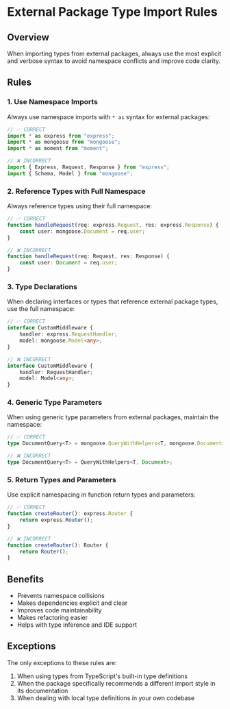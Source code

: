 # External Package Type Import Rules

## Overview

When importing types from external packages, always use the most explicit and verbose syntax to avoid namespace conflicts and improve code clarity.

## Rules

### 1. Use Namespace Imports

Always use namespace imports with `* as` syntax for external packages:

```typescript
// ✅ CORRECT
import * as express from "express";
import * as mongoose from "mongoose";
import * as moment from "moment";

// ❌ INCORRECT
import { Express, Request, Response } from "express";
import { Schema, Model } from "mongoose";
```

### 2. Reference Types with Full Namespace

Always reference types using their full namespace:

```typescript
// ✅ CORRECT
function handleRequest(req: express.Request, res: express.Response) {
	const user: mongoose.Document = req.user;
}

// ❌ INCORRECT
function handleRequest(req: Request, res: Response) {
	const user: Document = req.user;
}
```

### 3. Type Declarations

When declaring interfaces or types that reference external package types, use the full namespace:

```typescript
// ✅ CORRECT
interface CustomMiddleware {
	handler: express.RequestHandler;
	model: mongoose.Model<any>;
}

// ❌ INCORRECT
interface CustomMiddleware {
	handler: RequestHandler;
	model: Model<any>;
}
```

### 4. Generic Type Parameters

When using generic type parameters from external packages, maintain the namespace:

```typescript
// ✅ CORRECT
type DocumentQuery<T> = mongoose.QueryWithHelpers<T, mongoose.Document>;

// ❌ INCORRECT
type DocumentQuery<T> = QueryWithHelpers<T, Document>;
```

### 5. Return Types and Parameters

Use explicit namespacing in function return types and parameters:

```typescript
// ✅ CORRECT
function createRouter(): express.Router {
	return express.Router();
}

// ❌ INCORRECT
function createRouter(): Router {
	return Router();
}
```

## Benefits

- Prevents namespace collisions
- Makes dependencies explicit and clear
- Improves code maintainability
- Makes refactoring easier
- Helps with type inference and IDE support

## Exceptions

The only exceptions to these rules are:

1. When using types from TypeScript's built-in type definitions
2. When the package specifically recommends a different import style in its documentation
3. When dealing with local type definitions in your own codebase
